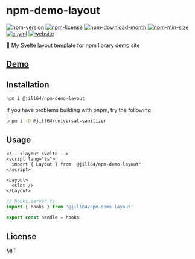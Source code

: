 <!----- BEGIN GHOST DOCS HEADER ----->

# npm-demo-layout

<!----- BEGIN GHOST DOCS BADGES -----><a href="https://npmjs.com/package/@jill64/npm-demo-layout"><img src="https://img.shields.io/npm/v/@jill64/npm-demo-layout" alt="npm-version" /></a> <a href="https://npmjs.com/package/@jill64/npm-demo-layout"><img src="https://img.shields.io/npm/l/@jill64/npm-demo-layout" alt="npm-license" /></a> <a href="https://npmjs.com/package/@jill64/npm-demo-layout"><img src="https://img.shields.io/npm/dm/@jill64/npm-demo-layout" alt="npm-download-month" /></a> <a href="https://npmjs.com/package/@jill64/npm-demo-layout"><img src="https://img.shields.io/bundlephobia/min/@jill64/npm-demo-layout" alt="npm-min-size" /></a> <a href="https://github.com/jill64/npm-demo-layout/actions/workflows/ci.yml"><img src="https://github.com/jill64/npm-demo-layout/actions/workflows/ci.yml/badge.svg" alt="ci.yml" /></a> <a href="https://npm-demo-layout.jill64.dev"><img src="https://img.shields.io/website?up_message=working&down_message=down&url=https%3A%2F%2Fnpm-demo-layout.jill64.dev" alt="website" /></a><!----- END GHOST DOCS BADGES ----->

🎨 My Svelte layout template for npm library demo site

## [Demo](https://npm-demo-layout.jill64.dev)

<!----- END GHOST DOCS HEADER ----->

## Installation

```sh
npm i @jill64/npm-demo-layout
```

If you have problems building with pnpm, try the following

```sh
pnpm i -D @jill64/universal-sanitizer
```

## Usage

```svelte
<!-- +layout.svelte -->
<script lang="ts">
  import { Layout } from '@jill64/npm-demo-layout'
</script>

<Layout>
  <slot />
</Layout>
```

```ts
// hooks.server.ts
import { hooks } from '@jill64/npm-demo-layout'

export const handle = hooks
```

<!----- BEGIN GHOST DOCS FOOTER ----->

## License

MIT

<!----- END GHOST DOCS FOOTER ----->
